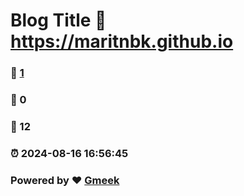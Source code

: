 # Blog Title :link: https://maritnbk.github.io 
### :page_facing_up: [1](https://maritnbk.github.io/tag.html) 
### :speech_balloon: 0 
### :hibiscus: 12 
### :alarm_clock: 2024-08-16 16:56:45 
### Powered by :heart: [Gmeek](https://github.com/Meekdai/Gmeek)
